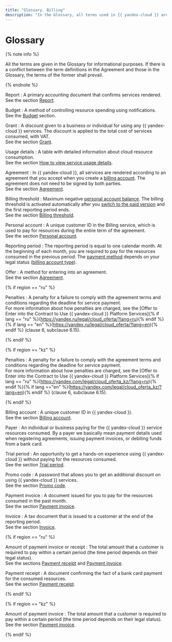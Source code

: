 ```yaml
---
title: "Glossary. Billing"
description: "In the Glossary, all terms used in {{ yandex-cloud }} are provided for informational purposes. The description of the following terms is given - act, grant, details, agreement, billing threshold, personal account, reporting period, offer, penalties, billing account, payer, trial period, etc. In the event of a conflict between the definitions of terms in the Agreement and the Glossary, the terms of the Agreement shall prevail."
---
```


# Glossary

{% note info %}

All the terms are given in the Glossary for informational purposes. If there is a conflict between the term definitions in the Agreement and those in the Glossary, the terms of the former shall prevail.

{% endnote %}

Report
: A primary accounting document that confirms services rendered.
<br/>See the section [Report](act.md).

Budget
: A method of controlling resource spending using notifications.
<br/>See the [Budget](budget.md) section.

Grant
: A discount given to a business or individual for using any {{ yandex-cloud }} services. The discount is applied to the total cost of services consumed, with VAT.
<br/>See the section [Grant](bonus-account.md).

Usage details
: A table with detailed information about cloud resource consumption.
<br/>See the section [How to view service usage details](../operations/check-charges.md).

Agreement
: In {{ yandex-cloud }}, all services are rendered according to an agreement that you accept when you create a [billing account](billing-account.md). The agreement does not need to be signed by both parties.
<br/>See the section [Agreement](contract.md).

Billing threshold
:  Maximum negative [personal account balance](../concepts/personal-account.md#balance). The billing threshold is activated automatically after you [switch to the paid version](../operations/activate-commercial.md) and the first reporting period ends.
<br/>See the section [Billing threshold](billing-threshold.md).

Personal account
: A unique customer ID in the Billing service, which is used to pay for resources during the entire term of the agreement.
<br/>See the section [Personal account](personal-account.md).

Reporting period
: The reporting period is equal to one calendar month. At the beginning of each month, you are required to pay for the resources consumed in the previous period. The [payment method](../payment/index.md) depends on your legal status ([billing account type](../concepts/billing-account.md#ba-types)).

Offer
: A method for entering into an agreement.
<br/>See the section [Agreement](contract.md).

{% if region == "ru" %}

Penalties
: A penalty for a failure to comply with the agreement terms and conditions regarding the deadline for service payment.
<br/>For more information about how penalties are charged, see the [Offer to Enter into the Contract to Use {{ yandex-cloud }} Platform Services]{% if lang == "ru" %}(https://yandex.ru/legal/cloud_oferta/?lang=ru){% endif %}{% if lang == "en" %}(https://yandex.ru/legal/cloud_oferta/?lang=en){% endif %} (clause 6, subclause 6.15).

{% endif %}

{% if region == "kz" %}

Penalties
: A penalty for a failure to comply with the agreement terms and conditions regarding the deadline for service payment.
<br/>For more information about how penalties are charged, see the [Offer to Enter into the Contract to Use {{ yandex-cloud }} Platform Services]{% if lang == "ru" %}(https://yandex.com/legal/cloud_oferta_kz/?lang=ru){% endif %}{% if lang =="en" %}(https://yandex.com/legal/cloud_oferta_kz/?lang=en){% endif %} (clause 6, subclause 6.15).

{% endif %}

Billing account
: A unique customer ID in {{ yandex-cloud }}.
<br/>See the section [Billing account](billing-account.md).

Payer
: An individual or business paying for the {{ yandex-cloud }} service resources consumed. By a payer we basically mean payment details used when registering agreements, issuing payment invoices, or debiting funds from a bank card.

Trial period
: An opportunity to get a hands-on experience using {{ yandex-cloud }} without paying for the resources consumed.
<br/>See the section [Trial period](trial-period.md).

Promo code
: A password that allows you to get an additional discount on using {{ yandex-cloud }} services.
<br/>See the section [Promo code](promo-code.md).

Payment invoice
:  A document issued for you to pay for the resources consumed in the past month.
<br/>See the section [Payment invoice](bill.md).

Invoice
:  A tax document that is issued to a customer at the end of the reporting period.
<br/>See the section [Invoice](invoice.md).

{% if region == "ru" %}

Amount of payment invoice or receipt
: The total amount that a customer is required to pay within a certain period (the time period depends on their legal status).
<br/>See the sections [Payment receipt](individual-bill.md) and [Payment invoice](bill.md).

Payment receipt
:   A document confirming the fact of a bank card payment for the consumed resources.
<br/>See the section [Payment receipt](individual-bill.md).

{% endif %}

{% if region == "kz" %}

Amount of payment invoice
: The total amount that a customer is required to pay within a certain period (the time period depends on their legal status).
<br/>See the section [Payment invoice](bill.md).

{% endif %}